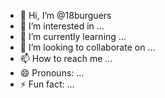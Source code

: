 - 👋 Hi, I’m @18burguers
- 👀 I’m interested in ...
- 🌱 I’m currently learning ...
- 💞️ I’m looking to collaborate on ...
- 📫 How to reach me ...
- 😄 Pronouns: ...
- ⚡ Fun fact: ...

<!---
18burguers/18burguers is a ✨ special ✨ repository because its `README.md` (this file) appears on your GitHub profile.
You can click the Preview link to take a look at your changes.
--->
